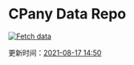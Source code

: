 # CPany Data Repo

[![Fetch data](https://github.com/yjl9903/CPany/actions/workflows/fetch.yml/badge.svg)](https://github.com/yjl9903/CPany/actions/workflows/fetch.yml)

<!-- START_SECTION: update_time -->
更新时间：[2021-08-17 14:50](https://www.timeanddate.com/worldclock/fixedtime.html?msg=Fetch+data&iso=20210817T145033&p1=237)
<!-- END_SECTION: update_time -->
